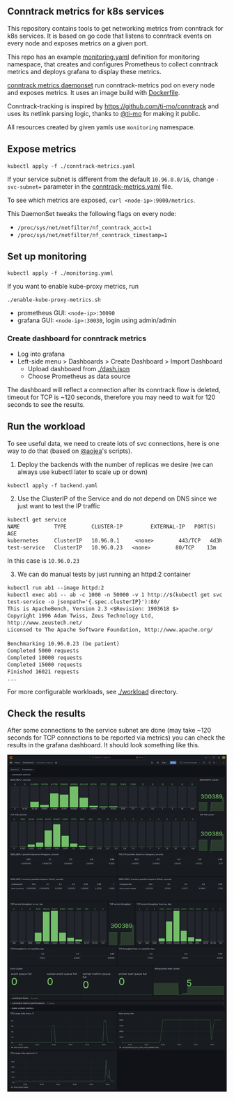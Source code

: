 ## Conntrack metrics for k8s services

This repository contains tools to get networking metrics from conntrack for k8s services.
It is based on go code that listens to conntrack events on every node and exposes metrics on a given port.

This repo has an example [monitoring.yaml](./monitoring.yaml) definition for monitoring namespace,
that creates and configures Prometheus to collect conntrack metrics and deploys grafana to display these
metrics.

[conntrack metrics daemonset](./conntrack-metrics.yaml) run conntrack-metrics pod on every node and exposes metrics.
It uses an image build with [Dockerfile](metrics_provider/Dockerfile).

Conntrack-tracking is inspired by https://github.com/ti-mo/conntrack and uses its netlink parsing logic,
thanks to [@ti-mo](https://github.com/ti-mo) for making it public.

All resources created by given yamls use `monitoring` namespace.

## Expose metrics

```shell
kubectl apply -f ./conntrack-metrics.yaml
```
If your service subnet is different from the default `10.96.0.0/16`, change `-svc-subnet=` parameter 
in the [conntrack-metrics.yaml](./conntrack-metrics.yaml) file.

To see which metrics are exposed, `curl <node-ip>:9000/metrics`.

This DaemonSet tweaks the following flags on every node:
- `/proc/sys/net/netfilter/nf_conntrack_acct=1`
- `/proc/sys/net/netfilter/nf_conntrack_timestamp=1`

## Set up monitoring

```shell
kubectl apply -f ./monitoring.yaml
```

If you want to enable kube-proxy metrics, run
```shell
./enable-kube-proxy-metrics.sh
```

- prometheus GUI: `<node-ip>:30090`
- grafana GUI: `<node-ip>:30030`, login using admin/admin

### Create dashboard for conntrack metrics

- Log into grafana
- Left-side menu > Dashboards > Create Dashboard > Import Dashboard
  - Upload dashboard from [./dash.json](./dash.json)
  - Choose Prometheus as data source

The dashboard will reflect a connection after its conntrack flow is deleted, timeout for TCP is ~120 seconds,
therefore you may need to wait for 120 seconds to see the results.

## Run the workload

To see useful data, we need to create lots of svc connections, here is one way to do that (based on [@aojea](https://github.com/aojea)'s scripts).

1. Deploy the backends with the number of replicas we desire (we can always use kubectl later to scale up or down)

```
kubectl apply -f backend.yaml
```

2. Use the ClusterIP of the Service and do not depend on DNS since we just want to test the IP traffic

```
kubectl get service
NAME           TYPE        CLUSTER-IP         EXTERNAL-IP   PORT(S)   AGE
kubernetes     ClusterIP   10.96.0.1     <none>        443/TCP   4d3h
test-service   ClusterIP   10.96.0.23   <none>        80/TCP    13m
```

In this case is `10.96.0.23`

3. We can do manual tests by just running an httpd:2 container

```
kubectl run ab1 --image httpd:2
kubectl exec ab1 -- ab -c 1000 -n 50000 -v 1 http://$(kubectl get svc test-service -o jsonpath='{.spec.clusterIP}'):80/
This is ApacheBench, Version 2.3 <$Revision: 1903618 $>
Copyright 1996 Adam Twiss, Zeus Technology Ltd, http://www.zeustech.net/
Licensed to The Apache Software Foundation, http://www.apache.org/

Benchmarking 10.96.0.23 (be patient)
Completed 5000 requests
Completed 10000 requests
Completed 15000 requests
Finished 16021 requests
...
```

For more configurable workloads, see [./workload](./workload) directory.

## Check the results

After some connections to the service subnet are done (may take ~120 seconds for TCP connections to be reported via metrics)
you can check the results in the grafana dashboard. It should look something like this.

![image](grafana_screenshot.png)